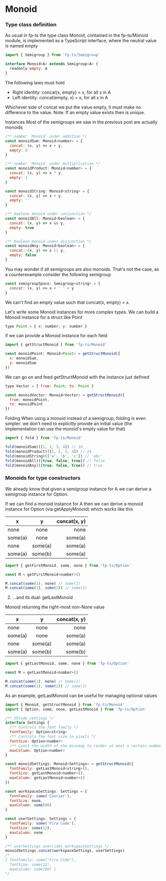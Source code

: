 # Monoid

### Type class definition

As usual in fp-ts the type class Monoid, contained in the fp-ts/Monoid module, is implemented as a TypeScript interface, where the neutral value is named empty

```js
import { Semigroup } from 'fp-ts/Semigroup'

interface Monoid<A> extends Semigroup<A> {
  readonly empty: A
}
```

The following laws must hold

* Right identity: concat(x, empty) = x, for all x in A
* Left identity: concat(empty, x) = x, for all x in A

Whichever side of concat we put the value empty, it must make no difference to the value.
Note. If an empty value exists then is unique.

Instances
Most of the semigroups we saw in the previous post are actually monoids

```js
/** number `Monoid` under addition */
const monoidSum: Monoid<number> = {
  concat: (x, y) => x + y,
  empty: 0
}

/** number `Monoid` under multiplication */
const monoidProduct: Monoid<number> = {
  concat: (x, y) => x * y,
  empty: 1
}

const monoidString: Monoid<string> = {
  concat: (x, y) => x + y,
  empty: ''
}

/** boolean monoid under conjunction */
const monoidAll: Monoid<boolean> = {
  concat: (x, y) => x && y,
  empty: true
}

/** boolean monoid under disjunction */
const monoidAny: Monoid<boolean> = {
  concat: (x, y) => x || y,
  empty: false
}
```

You may wonder if all semigroups are also monoids. That's not the case, as a counterexample consider the following semigroup

```js
const semigroupSpace: Semigroup<string> = {
  concat: (x, y) => x + ' ' + y
}
```

We can't find an empty value such that concat(x, empty) = x.

Let's write some Monoid instances for more complex types. We can build a Monoid instance for a struct like Point

```js
type Point = { x: number; y: number }
```

if we can provide a Monoid instance for each field

```js
import { getStructMonoid } from 'fp-ts/Monoid'

const monoidPoint: Monoid<Point> = getStructMonoid({
  x: monoidSum,
  y: monoidSum
})
```

We can go on and feed getStructMonoid with the instance just defined

```js
type Vector = { from: Point; to: Point }

const monoidVector: Monoid<Vector> = getStructMonoid({
  from: monoidPoint,
  to: monoidPoint
})
```

Folding
When using a monoid instead of a semigroup, folding is even simpler: we don't need to explicitly provide an initial value (the implementation can use the monoid's empty value for that)

```js
import { fold } from 'fp-ts/Monoid'

fold(monoidSum)([1, 2, 3, 4]) // 10
fold(monoidProduct)([1, 2, 3, 4]) // 24
fold(monoidString)(['a', 'b', 'c']) // 'abc'
fold(monoidAll)([true, false, true]) // false
fold(monoidAny)([true, false, true]) // true
```

### Monoids for type constructors

We already know that given a semigroup instance for A we can derive a semigroup instance for Option<A>.

If we can find a monoid instance for A then we can derive a monoid instance for Option<A> (via getApplyMonoid) which works like this

| x   |      y      |  concat(x, y) |
|----------|:-------------:|------:|
| none |  none | none |
| some(a) | none | some(a) |
| none | some(a) | some(a) |
| some(a) | some(b)  | some(a) |

```js
import { getFirstMonoid, some, none } from 'fp-ts/Option'

const M = getFirstMonoid<number>()

M.concat(some(1), none) // some(1)
M.concat(some(1), some(2)) // some(1)
```

2) ...and its dual: getLastMonoid

Monoid returning the right-most non-None value

| x   |      y      |  concat(x, y) |
|----------|:-------------:|------:|
| none |  none | none |
| some(a) | none | some(a) |
| none | some(a) | some(a) |
| some(a) | some(b)  | some(b)|

```js
import { getLastMonoid, some, none } from 'fp-ts/Option'

const M = getLastMonoid<number>()

M.concat(some(1), none) // some(1)
M.concat(some(1), some(2)) // some(2)
```

As an example, getLastMonoid can be useful for managing optional values

```js
import { Monoid, getStructMonoid } from 'fp-ts/Monoid'
import { Option, some, none, getLastMonoid } from 'fp-ts/Option'

/** VSCode settings */
interface Settings {
  /** Controls the font family */
  fontFamily: Option<string>
  /** Controls the font size in pixels */
  fontSize: Option<number>
  /** Limit the width of the minimap to render at most a certain number of columns. */
  maxColumn: Option<number>
}

const monoidSettings: Monoid<Settings> = getStructMonoid({
  fontFamily: getLastMonoid<string>(),
  fontSize: getLastMonoid<number>(),
  maxColumn: getLastMonoid<number>()
})

const workspaceSettings: Settings = {
  fontFamily: some('Courier'),
  fontSize: none,
  maxColumn: some(80)
}

const userSettings: Settings = {
  fontFamily: some('Fira Code'),
  fontSize: some(12),
  maxColumn: none
}

/** userSettings overrides workspaceSettings */
monoidSettings.concat(workspaceSettings, userSettings)
/*
{ fontFamily: some("Fira Code"),
  fontSize: some(12),
  maxColumn: some(80) }
*/
```
